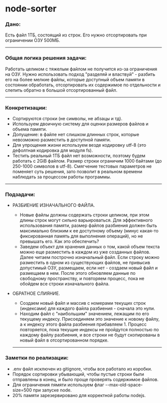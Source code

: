 # node-sorter

### Дано:

Есть файл 1ТБ, состоящий из строк. Его нужно отсортировать при ограничении ОЗУ 500МБ.

---

### Общая логика решения задачи:

Работать целиком с тяжелым файлом не получится из-за ограничения на ОЗУ. Нужно использовать подход "разделяй и властвуй" - разбить его на более мелкие файлы, которые доступный объем памяти в состоянии обработать, отсортировать их содержимое по отдельности и слепить обратно в большой отсортированный файл.

---

### Конкретизации:

- Сортируются строки (не символы, не абзацы и тд).
- Используем двоичную систему для оценки размеров файлов и объема памяти.
- Допущение: в файле нет слишком длинных строк, которые невозможно разместить в доступной памяти.
- Для упрощения жизни используем везде кодировку utf-8 (это дефолтная кодировка для модуля fs).
- Тестить реальный 1ТБ файл нет возможности, поэтому будем работать с 2GiB файлом. Размер строки ограничим 1000 байтами (до 250-1000 символов в utf-8). Смягчение тестовых параметров не поменяет суть решения, зато позволит в реальном времени наблюдать за процессом работы программы.

---

### Подзадачи:

- РАЗБИЕНИЕ ИЗНАЧАЛЬНОГО ФАЙЛА.
  - Новые файлы должны содержать строки целиком, при этом длины строк могут сильно варьироваться. Для эффективного использования памяти, размер файлов разбиения должен быть максимально близким к ее доступному объему (минус какая-то фиксированная память для выполнения операций), но не превышать его. Как это обеспечить?
  - Заведем объект для хранения данных о том, какой объем текста можно еще разместить в каждом из уже созданных файлов. Далее читаем построчно изначальный файл. Если строку можно разместить в одном из существующих файлов, не привысив допустимый ОЗУ, размещаем, если нет - создаем новый файл и размещаем в нем. После этого обновляем данные по свободному пространству, и повторяем процесс, пока не обойдем все строки изначального файла.
- ОБРАТНОЕ СЛИЯНИЕ.

  - Создаем новый файл и массив с номерами текущих строк (индексами) для каждого файла разбиения - сначала это нули.
  - Находим файл с "наибольшим" значением, лежащим по его текущему индексу. Присоединяем это значение к новому файлу, а к индексу этого файла разбиения прибавляем 1. Процесс повторяется, пока текущие индексы не пройдутся полностью по каждому файлу разбиения, и все строки не будут скопированы в новый файл в отсортированном порядке.

  ***

### Заметки по реализации:

- .env файл исключен из gitignore, чтобы все работало из коробки.
- Порядок сортировки убывающий, чтобы пустые строки были отправлены в конец, и было проще проверять содержимое файлов.
- Для ограничения пямяти используем флаг --max-old-space-size=500 при запуске node.
- 20% памяти зарезервировано для корректной работы nodejs.
